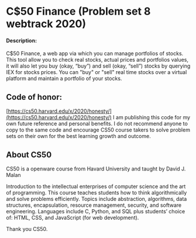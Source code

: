 # C$50 Finance (Problem set 8 webtrack 2020)
#### Description:
C$50 Finance, a web app via which you can manage portfolios of stocks.
This tool allow you to check real stocks, actual prices and portfolios values, it will also let you buy (okay, “buy”) and sell (okay, “sell”) stocks by querying IEX for stocks prices.
You can "buy" or "sell" real time stocks over a virtual platform and maintain a portfolio of your stocks.



## Code of honor:
[https://cs50.harvard.edu/x/2020/honesty/](https://cs50.harvard.edu/x/2020/honesty/)
I am publishing this code for my own future reference and personal benefits.
I do not recommend anyone to copy to the same code and encourage CS50 course takers to solve problem sets on their own for the best learning growth and outcome.

## About CS50
CS50 is a openware course from Havard University and taught by David J. Malan

Introduction to the intellectual enterprises of computer science and the art of programming. This course teaches students how to think algorithmically and solve problems efficiently. Topics include abstraction, algorithms, data structures, encapsulation, resource management, security, and software engineering. Languages include C, Python, and SQL plus students’ choice of: HTML, CSS, and JavaScript (for web development).

Thank you CS50.
